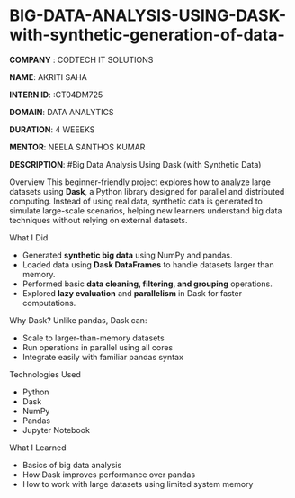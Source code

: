 # BIG-DATA-ANALYSIS-USING-DASK-with-synthetic-generation-of-data-

**COMPANY** : CODTECH IT SOLUTIONS

**NAME**: AKRITI SAHA

**INTERN ID**: :CT04DM725

**DOMAIN**: DATA ANALYTICS

**DURATION**: 4 WEEEKS

**MENTOR**: NEELA SANTHOS KUMAR

**DESCRIPTION**: #Big Data Analysis Using Dask (with Synthetic Data)

Overview
This beginner-friendly project explores how to analyze large datasets using **Dask**, a Python library designed for parallel and distributed computing. Instead of using real data, synthetic data is generated to simulate large-scale scenarios, helping new learners understand big data techniques without relying on external datasets.

What I Did
- Generated **synthetic big data** using NumPy and pandas.
- Loaded data using **Dask DataFrames** to handle datasets larger than memory.
- Performed basic **data cleaning, filtering, and grouping** operations.
- Explored **lazy evaluation** and **parallelism** in Dask for faster computations.

 Why Dask?
Unlike pandas, Dask can:
- Scale to larger-than-memory datasets
- Run operations in parallel using all cores
- Integrate easily with familiar pandas syntax

Technologies Used
- Python
- Dask
- NumPy
- Pandas
- Jupyter Notebook

 What I Learned
- Basics of big data analysis
- How Dask improves performance over pandas
- How to work with large datasets using limited system memory


